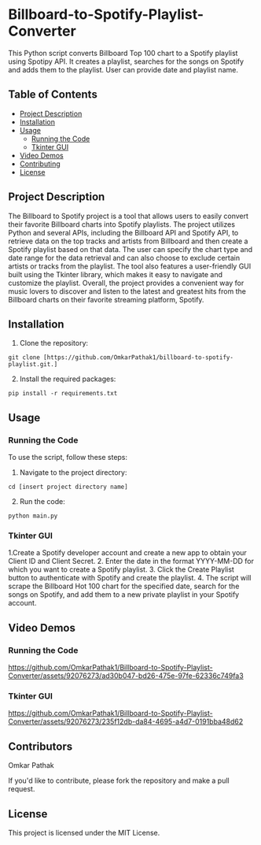 # Billboard-to-Spotify-Playlist-Converter

This Python script converts Billboard Top 100 chart to a Spotify playlist using Spotipy API. It creates a playlist, searches for the songs on Spotify and adds them to the playlist. User can provide date and playlist name.

## Table of Contents

- [Project Description](#project-description)
- [Installation](#installation)
- [Usage](#usage)
  - [Running the Code](#running-the-code)
  - [Tkinter GUI](#tkinter-gui)
- [Video Demos](#video-demos)
- [Contributing](#contributing)
- [License](#license)

## Project Description

The Billboard to Spotify project is a tool that allows users to easily convert their favorite Billboard charts into Spotify playlists. The project utilizes Python and several APIs, including the Billboard API and Spotify API, to retrieve data on the top tracks and artists from Billboard and then create a Spotify playlist based on that data. The user can specify the chart type and date range for the data retrieval and can also choose to exclude certain artists or tracks from the playlist. The tool also features a user-friendly GUI built using the Tkinter library, which makes it easy to navigate and customize the playlist. Overall, the project provides a convenient way for music lovers to discover and listen to the latest and greatest hits from the Billboard charts on their favorite streaming platform, Spotify.

## Installation

1. Clone the repository:

```
git clone [https://github.com/OmkarPathak1/billboard-to-spotify-playlist.git.]
```

2. Install the required packages:

```
pip install -r requirements.txt
```

## Usage

### Running the Code

To use the script, follow these steps:

1. Navigate to the project directory:

```
cd [insert project directory name]
```

2. Run the code:

```
python main.py
```

### Tkinter GUI

1.Create a Spotify developer account and create a new app to obtain your Client ID and Client Secret.
2. Enter the date in the format YYYY-MM-DD for which you want to create a Spotify playlist.
3. Click the Create Playlist button to authenticate with Spotify and create the playlist.
4. The script will scrape the Billboard Hot 100 chart for the specified date, search for the songs on Spotify, and add them to a new private playlist in your Spotify account.


## Video Demos



### Running the Code


https://github.com/OmkarPathak1/Billboard-to-Spotify-Playlist-Converter/assets/92076273/ad30b047-bd26-475e-97fe-62336c749fa3






### Tkinter GUI




https://github.com/OmkarPathak1/Billboard-to-Spotify-Playlist-Converter/assets/92076273/235f12db-da84-4695-a4d7-0191bba48d62



## Contributors

Omkar Pathak

If you'd like to contribute, please fork the repository and make a pull request.

## License

This project is licensed under the MIT License.
